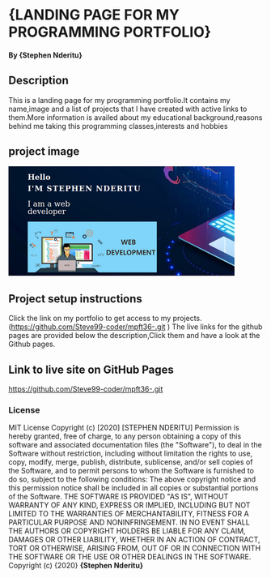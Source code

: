 # {LANDING PAGE FOR MY PROGRAMMING PORTFOLIO}
#### By **{Stephen Nderitu}**
## Description
This is a landing page for my programming portfolio.It contains my name,image and a list of projects that I have created with active links to them.More information is availed about my educational background,reasons behind me taking this programming classes,interests and hobbies
## project image
![steve99-coder](./images/readme.png)
## Project setup instructions
Click the link on my portfolio to get access to my projects.(https://github.com/Steve99-coder/mpft36-.git )
The live links for the github pages are provided below the description,Click them and have a look at the Github pages.
## Link to live site on GitHub Pages
https://github.com/Steve99-coder/mpft36-.git
### License
MIT License
Copyright (c) [2020] [STEPHEN NDERITU]
Permission is hereby granted, free of charge, to any person obtaining a copy
of this software and associated documentation files (the "Software"), to deal
in the Software without restriction, including without limitation the rights
to use, copy, modify, merge, publish, distribute, sublicense, and/or sell
copies of the Software, and to permit persons to whom the Software is
furnished to do so, subject to the following conditions:
The above copyright notice and this permission notice shall be included in all
copies or substantial portions of the Software.
THE SOFTWARE IS PROVIDED "AS IS", WITHOUT WARRANTY OF ANY KIND, EXPRESS OR
IMPLIED, INCLUDING BUT NOT LIMITED TO THE WARRANTIES OF MERCHANTABILITY,
FITNESS FOR A PARTICULAR PURPOSE AND NONINFRINGEMENT. IN NO EVENT SHALL THE
AUTHORS OR COPYRIGHT HOLDERS BE LIABLE FOR ANY CLAIM, DAMAGES OR OTHER
LIABILITY, WHETHER IN AN ACTION OF CONTRACT, TORT OR OTHERWISE, ARISING FROM,
OUT OF OR IN CONNECTION WITH THE SOFTWARE OR THE USE OR OTHER DEALINGS IN THE
SOFTWARE.
Copyright (c) {2020} **{Stephen Nderitu}**